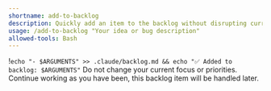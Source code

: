 ```yaml
---
shortname: add-to-backlog
description: Quickly add an item to the backlog without disrupting current work
usage: /add-to-backlog "Your idea or bug description"
allowed-tools: Bash
---
```


!`echo "- $ARGUMENTS" >> .claude/backlog.md && echo "✅ Added to backlog: $ARGUMENTS"`
Do not change your current focus or priorities. Continue working as you have been, this backlog item will be handled later.